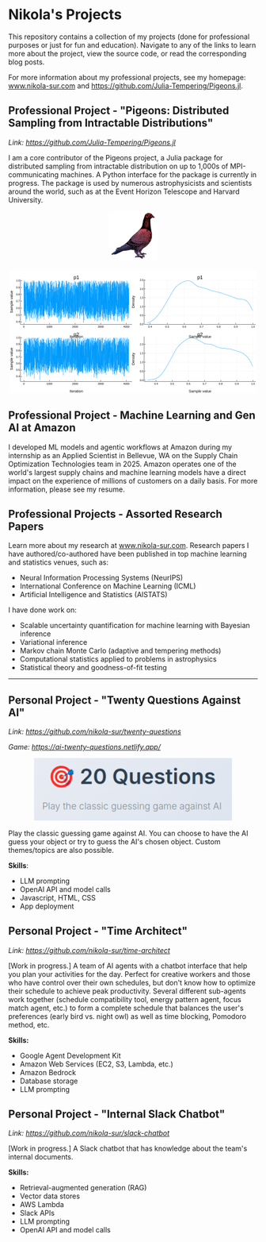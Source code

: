# Nikola's Projects 

This repository contains a collection of my projects (done for professional purposes or just for fun and education). Navigate to any of the links to learn more about the project, view the source code, or read the corresponding blog posts.

For more information about my professional projects, see my homepage: www.nikola-sur.com and https://github.com/Julia-Tempering/Pigeons.jl. 

## Professional Project - "Pigeons: Distributed Sampling from Intractable Distributions"
*Link: https://github.com/Julia-Tempering/Pigeons.jl* 

I am a core contributor of the Pigeons project, a Julia package for distributed sampling from intractable distribution on up to 1,000s of MPI-communicating machines. A Python interface for the package is currently in progress. The package is used by numerous astrophysicists and scientists around the world, such as at the Event Horizon Telescope and Harvard University.

<p align="center">
  <img src="img/pigeons.png" alt="Pigeons logo" width="100"/>
</p>

<p align="center">
  <img src="img/pigeons_plots.png" alt="Pigeons plotting functionality" width="500"/>
</p>


## Professional Project - Machine Learning and Gen AI at Amazon 

I developed ML models and agentic workflows at Amazon during my internship as an Applied Scientist in Bellevue, WA on the Supply Chain Optimization Technologies team in 2025. Amazon operates one of the world's largest supply chains and machine learning models have a direct impact on the experience of millions of customers on a daily basis. For more information, please see my resume. 


## Professional Projects - Assorted Research Papers 

Learn more about my research at www.nikola-sur.com. Research papers I have authored/co-authored have been published in top machine learning and statistics venues, such as: 
- Neural Information Processing Systems (NeurIPS)
- International Conference on Machine Learning (ICML)
- Artificial Intelligence and Statistics (AISTATS)

I have done work on: 
- Scalable uncertainty quantification for machine learning with Bayesian inference
- Variational inference
- Markov chain Monte Carlo (adaptive and tempering methods)
- Computational statistics applied to problems in astrophysics
- Statistical theory and goodness-of-fit testing

<hr>

## Personal Project - "Twenty Questions Against AI"
*Link: https://github.com/nikola-sur/twenty-questions*

*Game: https://ai-twenty-questions.netlify.app/*

<p align="center">
    <img src="img/20_questions_logo.png" alt="20 Questions Logo" width="400"/>
</p>

Play the classic guessing game against AI. You can choose to have the AI guess your object or try to guess the AI's chosen object. Custom themes/topics are also possible.

**Skills**: 
- LLM prompting
- OpenAI API and model calls
- Javascript, HTML, CSS
- App deployment



## Personal Project - "Time Architect" 
*Link: https://github.com/nikola-sur/time-architect* 

[Work in progress.] A team of AI agents with a chatbot interface that help you plan your activities for the day. Perfect for creative workers and those who have control over their own schedules, but don't know how to optimize their schedule to achieve peak productivity. Several different sub-agents work together (schedule compatibility tool, energy pattern agent, focus match agent, etc.) to form a complete schedule that balances the user's preferences (early bird vs. night owl) as well as time blocking, Pomodoro method, etc.

**Skills:** 
- Google Agent Development Kit
- Amazon Web Services (EC2, S3, Lambda, etc.)
- Amazon Bedrock
- Database storage
- LLM prompting


## Personal Project - "Internal Slack Chatbot"
*Link: https://github.com/nikola-sur/slack-chatbot* 

[Work in progress.] A Slack chatbot that has knowledge about the team's internal documents.

**Skills:** 
- Retrieval-augmented generation (RAG)
- Vector data stores
- AWS Lambda
- Slack APIs
- LLM prompting
- OpenAI API and model calls


<!--
## Personal Project - "Knowledge Graph"
*Link: https://github.com/nikola-sur/knowledge-graph* 

[Work in progress.]
-->


